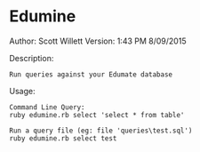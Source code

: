 
Edumine
=======

Author: 	Scott Willett
Version: 	1:43 PM 8/09/2015

Description: 

	Run queries against your Edumate database

Usage:

	Command Line Query:
	ruby edumine.rb select 'select * from table'

	Run a query file (eg: file 'queries\test.sql')
	ruby edumine.rb select test